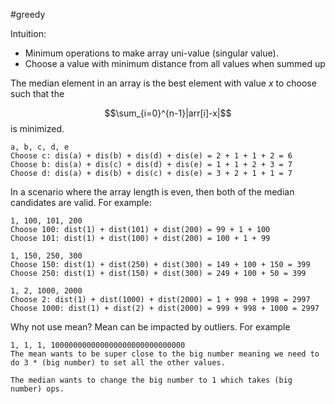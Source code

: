 #greedy

Intuition: 
- Minimum operations to make array uni-value (singular value).
- Choose a value with minimum distance from all values when summed up

The median element in an array is the best element with value $x$ to choose such that the 

$$\sum_{i=0}^{n-1}|arr[i]-x|$$
is minimized.

```
a, b, c, d, e
Choose c: dis(a) + dis(b) + dis(d) + dis(e) = 2 + 1 + 1 + 2 = 6
Choose b: dis(a) + dis(c) + dis(d) + dis(e) = 1 + 1 + 2 + 3 = 7
Choose d: dis(a) + dis(b) + dis(c) + dis(e) = 3 + 2 + 1 + 1 = 7
```

In a scenario where the array length is even, then both of the median candidates are valid.
For example:
```
1, 100, 101, 200
Choose 100: dist(1) + dist(101) + dist(200) = 99 + 1 + 100
Choose 101: dist(1) + dist(100) + dist(200) = 100 + 1 + 99

1, 150, 250, 300
Choose 150: dist(1) + dist(250) + dist(300) = 149 + 100 + 150 = 399
Choose 250: dist(1) + dist(150) + dist(300) = 249 + 100 + 50 = 399

1, 2, 1000, 2000
Choose 2: dist(1) + dist(1000) + dist(2000) = 1 + 998 + 1998 = 2997
Choose 1000: dist(1) + dist(2) + dist(2000) = 999 + 998 + 1000 = 2997
```
Why not use mean?
Mean can be impacted by outliers. For example
```
1, 1, 1, 100000000000000000000000000000
The mean wants to be super close to the big number meaning we need to do 3 * (big number) to set all the other values.

The median wants to change the big number to 1 which takes (big number) ops.
```